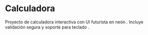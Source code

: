 # Calculadora
Proyecto de calculadora interactiva con UI futurista en neón . Incluye validación segura y soporte para teclado .
